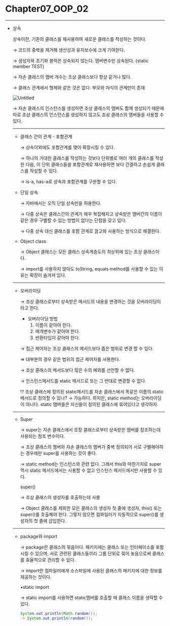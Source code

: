 # Chapter07_OOP_02

---

- 상속
    
    상속이란, 기존의 클래스를 재사용하여 새로운 클래스를 작성하는 것이다.
    
    → 코드의 중복을 제거해 생산성과 유지보수에 크게 기여한다.
    
    → 생성자와 초기화 블럭은 상속되지 않는다. 맴버변수만 상속된다. (static member TEST)
    
    → 자손 클래스의 맴버 개수는 조상 클래스보다 항상 같거나 많다.
    
    → 클래스 관계에서 형제와 같은 것은 없다. 부모와 자식의 관계만이 존재
    
    ![Untitled](Chapter07_%205b68a/Untitled.png)
    
    → 자손 클래스의 인스턴스를 생성하면 조상 클래스의 맴버도 함께 생성되기 때문에 따로 조상 클래스의 인스턴스를 생성하지 않고도 조상 클래스의 맴버들을 사용할 수 있다.
    
    ---
    
    - 클래스 간의 관계 - 포함관계
        
        → 상속이외에도 포함관계를 맺어 확장시킬 수 있다.
        
        → 하나의 거대한 클래스를 작성하는 것보다 단위별로 여러 개의 클래스를 작성한 다음, 이 단위 클래스들을 포함관계로 재사용하면 보다 간결하고 손쉽게 클래스를 작성할 수 있다.
        
        → is-a, has-a로 상속과 포함관계를 구분할 수 있다.
        
    - 단일 상속
        
        → 자바에서는 오직 단일 상속만을 허용한다.
        
        → 다중 상속은 클래스간의 관계가 매우 복잡해지고 상속받은 맴버간의 이름이 같은 경우 구별할 수 있는 방법이 없다는 단점을 갖고 있다.
        
        → 다중 상속 대신 클래스를 포함 관계로 끌고와 사용하는 방식으로 해결한다.
        
    - Object class
        
        → Object 클래스는 모든 클래스 상속계층도의 최상위에 있는 조상 클래스이다.
        
        → import를 사용하지 않아도 toString, equals method를 사용할 수 있는 이유는 확장이 숨겨져 있다.
        
    
    ---
    
    - 오버라이딩
        
        → 조상 클래스로부터 상속받은 메서드의 내용을 변경하는 것을 오버라이딩이라고 한다.
        
        - 오버라이딩 방법
            1. 이름이 같아야 한다.
            2. 매개변수가 같아야 한다.
            3. 반환타입이 같아야 한다.
        
        → 접근 제어자는 조상 클래스의 메서드보다 좁은 범위로 변경 할 수 있다.
        
        ⇒ 대부분의 경우 같은 범위의 접근 제어자를 사용한다.
        
        → 조상 클래스의 메서드보다 많은 수의 예외를 선언할 수 없다.
        
        → 인스턴스메서드를 static 메서드로 또는 그 반대로 변경할 수 없다.
        
        ⁉️ 조상 클래스에 정의된 static메서드를 자손 클래스에서 똑같은 이름의 static 메서드로 정의할 수 있나? → 가능하다. 하지만, static method는 오버라이딩이 아니다. static 맴버들은 자신들이 정의된 클래스에 묶여있다고 생각하자.
        
    
    ---
    
    - Super
        
        → super는 자손 클래스에서 조장 클래스로부터 상속받은 맴버를 참조하는데 사용되는 참조 변수이다.
        
        → 조상 클래스의 맴버와 자손 클래스의 맴버가 중복 정의되어 서로 구별해야하는 경우에만 super를 사용하는 것이 좋다.
        
        → static method는 인스턴스와 관련 없다. 그래서 this와 마찬가지로 super역시 static 메서드에서는 사용할 수 없고 인스턴스 메서드에서만 사용할 수 있다.
        
        super()
        
        → 조상 클래스의 생성자를 호출하는데 사용
        
        → Object 클래스를 제외한 모든 클래스의 생성자 첫 줄에 생성자, this() 또는 super()를 호출해야 한다. 그렇지 않으면 컴파일러가 자동적으로 super()를 생성자의 첫 줄에 삽입한다.
        
    
    ---
    
    - package와 import
        
        → package란 클래스의 묶음이다. 패키지에는 클래스 또는 인터페이스를 포함시킬 수 있으며, 서로 관련된 클래스들끼리 그룹 단위로 묶어 놓음으로써 클래스를 효율적으로 관리할 수 있다.
        
        → import란 컴파일러에게 소스파일에 사용된 클래스의 패키지에 대한 정보를 제공하는 것이다.
        
        ▪️static import
        
        → static import를 사용하면 static맴버를 호출할 때 클래스 이름을 생략할 수 있다.
        
        ```java
        System.out.println(Math.random());
        -> System.out.println(random());
        ```